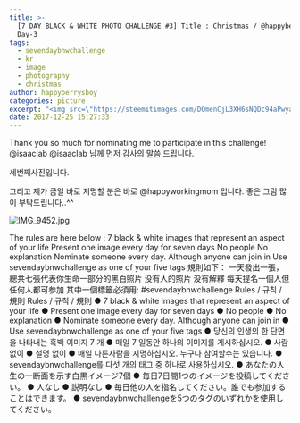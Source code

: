 ```yaml
---
title: >-
  [7 DAY BLACK & WHITE PHOTO CHALLENGE #3] Title : Christmas / @happyberrysboy /
  Day-3
tags:
  - sevendaybnwchallenge
  - kr
  - image
  - photography
  - christmas
author: happyberrysboy
categories: picture
excerpt: "<img src=\"https://steemitimages.com/DQmenCjL3XH6sNQDc94aPwyaXbo8de8xfPjHW7jFpeh8xEr/IMG_9452.jpg\" />\r\nThank you so much for nominating me to participate in this challenge! @isaaclab @isaaclab 님께 먼저 감사의 말씀 드립니다.  세번째사진입니다.  그리고 제가 금일 바로 지명할 분은 바로 @happyworkingmom 입니다. 좋은 그림 많이 부탁드립니다..^^  ![IMG_9452.jp....."
date: 2017-12-25 15:27:33
---
```


Thank you so much for nominating me to participate in this challenge! @isaaclab
@isaaclab 님께 먼저 감사의 말씀 드립니다.

세번째사진입니다.

그리고 제가 금일 바로 지명할 분은 바로 @happyworkingmom 입니다. 좋은 그림 많이 부탁드립니다..^^

![IMG_9452.jpg](https://steemitimages.com/DQmenCjL3XH6sNQDc94aPwyaXbo8de8xfPjHW7jFpeh8xEr/IMG_9452.jpg)

The rules are here below :
7 black & white images that represent an aspect of your life
Present one image every day for seven days
No people
No explanation
Nominate someone every day. Although anyone can join in
Use sevendaybnwchallenge as one of your five tags
規則如下：
一天發出一張，總共七張代表你生命一部分的黑白照片
没有人的照片
没有解釋
每天提名一個人但任何人都可参加
其中一個標籤必須用: #sevendaybnwchallenge
Rules / 규칙 / 規則
Rules / 규칙 / 規則
● 7 black & white images that represent an aspect of your life
● Present one image every day for seven days
● No people
● No explanation
● Nominate someone every day. Although anyone can join in
● Use sevendaybnwchallenge as one of your five tags
● 당신의 인생의 한 단면을 나타내는 흑백 이미지 7 개
● 매일 7 일동안 하나의 이미지를 게시하십시오.
● 사람 없이
● 설명 없이
● 매일 다른사람을 지명하십시오. 누구나 참여할수는 있습니다.
● sevendaybnwchallenge를 다섯 개의 태그 중 하나로 사용하십시오.
● あなたの人生の一断面を示す白黒イメージ7個
● 毎日7日間1つのイメージを投稿してください。
● 人なし
● 説明なし
● 毎日他の人を指名してください。誰でも参加することはできます。
● sevendaybnwchallengeを5つのタグのいずれかを使用してください。